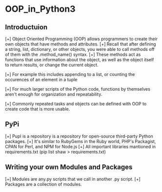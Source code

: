 # OOP_in_Python3

## Introductuion
[+] Object Oriented Programming (OOP) allows programmers to create their own objects that have methods and attributes.
[+] Recall that after defining a string, list, dictionary, or other objects, you were able to call methods off of them with the .method_name() syntax.
[+] These methods act as functions that use information about the object, as well as the object itself to return results, or change the current object.

[+] For example this includes appending to a list, or counting the occurences of an element in a tuple

[+] For much larger scripts of the Python code, functions by themselves aren't enough for organization and repeatability.

[+] Commonly repeated tasks and objects can be defined with OOP to create code that is more usable.

## PyPi

[+] PupI is a repository is a repository for open-source third-party Python packages.
[+] It's similar to RubyGems in the Ruby world, PHP's Packagist, CPAN for Perl, and NPM for Node.js
[+] All important libraries mantioned in requirements.txt (pip list shaw > requirements.txt)

## Writing your own Modules and Packages

[+] Modules are any.py scripts that we call in another .py script.
[+] Packages are a collection of modules.